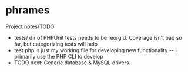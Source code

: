 phrames
=======

Project notes/TODO:

- tests/ dir of PHPUnit tests needs to be reorg'd. Coverage isn't bad so far, but categorizing tests will help
- test.php is just my working file for developing new functionality -- I primarily use the PHP CLI to develop
- TODO next: Generic database & MySQL drivers
